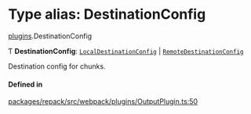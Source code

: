 # Type alias: DestinationConfig

[plugins](../modules/plugins.md).DestinationConfig

Ƭ **DestinationConfig**: [`LocalDestinationConfig`](./plugins.LocalDestinationConfig.md) \| [`RemoteDestinationConfig`](./plugins.RemoteDestinationConfig.md)

Destination config for chunks.

#### Defined in

[packages/repack/src/webpack/plugins/OutputPlugin.ts:50](https://github.com/callstack/repack/blob/1d9a1bb/packages/repack/src/webpack/plugins/OutputPlugin.ts#L50)
